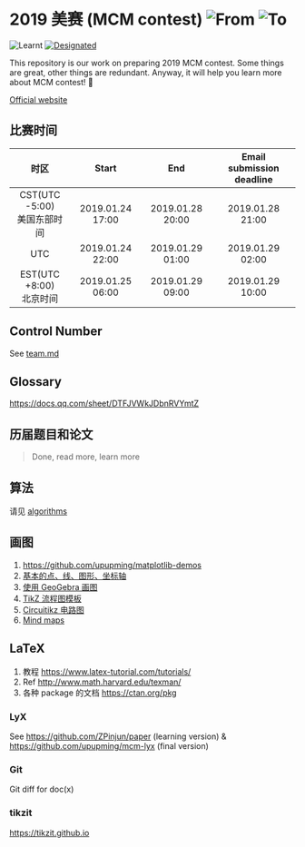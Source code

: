 # 2019 美赛 (MCM contest) ![From](https://img.shields.io/badge/Form-2019.1.25%20--%205%3A50-brightgreen.svg) ![To](https://img.shields.io/badge/To-2019.1.29%20--%209%3A00-brightgreen.svg)

![Learnt](https://img.shields.io/badge/Learnt-Cooperation%2C%20modeling%2C%20coding%2C%20math.%20.%20.-green.svg)
[![Designated](https://img.shields.io/badge/Designated-Meritorious%20Winner-blue.svg)](http://www.comap-math.com/mcm/2019Certs/1911426.pdf)

This repository is our work on preparing 2019 MCM contest. Some things are great, other things are redundant. Anyway, it will help you learn more about MCM contest! :wave:

[Official website](https://www.comap.com/undergraduate/contests/)

## 比赛时间

|时区|Start|End|Email submission deadline|
|:----:|:----:|:----:|:----:|
|CST(UTC -5:00) <br>美国东部时间|2019.01.24 17:00|2019.01.28 20:00|2019.01.28 21:00|
|UTC|2019.01.24 22:00|2019.01.29 01:00|2019.01.29 02:00|
|EST(UTC +8:00) <br>北京时间|2019.01.25 06:00|2019.01.29 09:00|2019.01.29 10:00|

## Control Number

See [team.md](./team.md)

## Glossary

https://docs.qq.com/sheet/DTFJVWkJDbnRVYmtZ

## 历届题目和论文

> Done, read more, learn more

## 算法

请见 [algorithms](./algorithms/README.md)

## 画图

1. https://github.com/upupming/matplotlib-demos
2. [基本的点、线、图形、坐标轴](https://www.overleaf.com/learn/latex/LaTeX_Graphics_using_TikZ:_A_Tutorial_for_Beginners_(Part_1)%E2%80%94Basic_Drawing)
3. [使用 GeoGebra 画图](https://www.overleaf.com/learn/latex/LaTeX_Graphics_using_TikZ:_A_Tutorial_for_Beginners_(Part_2)%E2%80%94Generating_TikZ_Code_from_GeoGebra)
4. [TikZ 流程图模板](https://www.overleaf.com/learn/latex/LaTeX_Graphics_using_TikZ:_A_Tutorial_for_Beginners_(Part_3)%E2%80%94Creating_Flowcharts)
5. [Circuitikz 电路图](https://www.overleaf.com/learn/latex/LaTeX_Graphics_using_TikZ:_A_Tutorial_for_Beginners_(Part_4)%E2%80%94Circuit_Diagrams_Using_Circuitikz)
6. [Mind maps](https://www.overleaf.com/learn/latex/LaTeX_Graphics_using_TikZ:_A_Tutorial_for_Beginners_(Part_5)%E2%80%94Creating_Mind_Maps)

## LaTeX

1. 教程 https://www.latex-tutorial.com/tutorials/
2. Ref http://www.math.harvard.edu/texman/
3. 各种 package 的文档 https://ctan.org/pkg

### LyX

See https://github.com/ZPinjun/paper (learning version) & https://github.com/upupming/mcm-lyx (final version)

### Git

Git diff for doc(x)

### tikzit

https://tikzit.github.io
